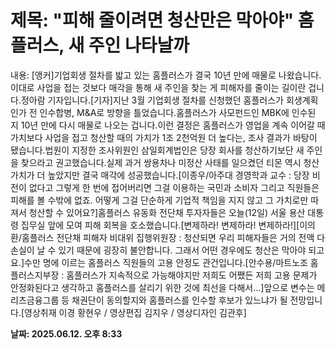 # **제목: "피해 줄이려면 청산만은 막아야" 홈플러스, 새 주인 나타날까**

  내용: [앵커]기업회생 절차를 밟고 있는 홈플러스가 결국 10년 만에 매물로 나왔습니다. 이대로 사업을 접는 것보다 매각을 통해 새 주인을 찾는 게 피해자를 줄이는 길이란 겁니다.정아람 기자입니다.[기자]지난 3월 기업회생 절차를 신청했던 홈플러스가 회생계획 인가 전 인수합병, M&A로 방향을 틀었습니다.홈플러스가 사모펀드인 MBK에 인수된 지 10년 만에 다시 매물로 나오는 겁니다.이런 결정은 홈플러스가 영업을 계속 이어갈 때 가치보다 사업을 접고 청산할 때의 가치가 1조 2천억원 더 높다는, 조사 결과가 바탕이 됐습니다.법원이 지정한 조사위원인 삼일회계법인은 당장 회사를 청산하기보단 새 주인을 찾으라고 권고했습니다.실제 과거 쌍용차나 미정산 사태를 일으켰던 티몬 역시 청산가치가 더 높았지만 결국 매각에 성공했습니다.[이종우/아주대 경영학과 교수 : 당장 비전이 없다고 그렇게 한 번에 접어버리면 그걸 이용하는 국민과 소비자 그리고 직원들은 피해를 볼 수밖에 없죠. 어떻게 그걸 단순하게 기업적 책임을 지지 않고 그 가치로만 따져서 청산할 수 있어요?]홈플러스 유동화 전단채 투자자들은 오늘(12일) 서울 용산 대통령 집무실 앞에 모여 피해 회복을 호소했습니다.[변제하라! 변제하라! 변제하라!][이의환/홈플러스 전단채 피해자 비대위 집행위원장 : 청산되면 우리 피해자들은 거의 전액 다 손실이 날 수 있기 때문에 굉장히 불안합니다. 그래서 어떤 경우에도 청산은 막아야 되고요.]수만 명에 이르는 홈플러스 직원들의 고용 안정도 관건입니다.[안수용/마트노조 홈플러스지부장 : 홈플러스가 지속적으로 가능해야지만 저희도 어쨌든 저희 고용 문제가 안정화된다고 생각하고 홈플러스를 살리기 위한 것에 최선을 다해서…]앞으로 변수는 메리츠금융그룹 등 채권단이 동의할지와 홈플러스를 인수할 후보가 있느냐가 될 전망입니다.[영상취재 이경 황현우 / 영상편집 김지우 / 영상디자인 김관후]

  **날짜: 2025.06.12. 오후 8:33**